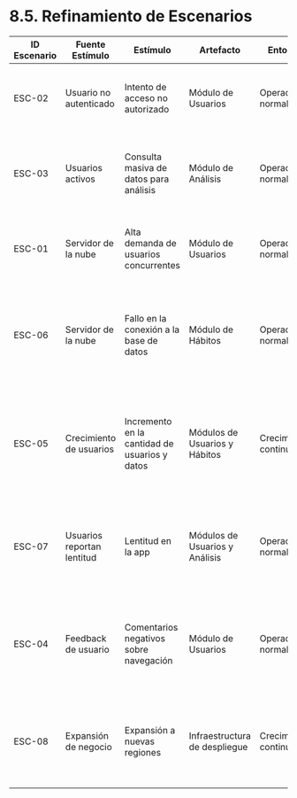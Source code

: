 # 8.5. Refinamiento de Escenarios

| ID Escenario | Fuente Estímulo        | Estímulo                               | Artefacto                  | Entorno           | Respuesta                                                             | Medida de Respuesta                                        | Comentario                                      |
|--------------|------------------------|----------------------------------------|----------------------------|-------------------|----------------------------------------------------------------------|------------------------------------------------------------|--------------------------------------------------|
| ESC-02       | Usuario no autenticado | Intento de acceso no autorizado        | Módulo de Usuarios         | Operación normal  | El sistema debe bloquear el acceso y registrar el intento.           | El 100% de los accesos no autorizados son bloqueados       | Protege los datos de usuarios de accesos no autorizados |
| ESC-03       | Usuarios activos       | Consulta masiva de datos para análisis | Módulo de Análisis         | Operación normal  | El sistema debe responder rápidamente y sin retraso.                 | El tiempo de respuesta para consultas no debe exceder los 3 segundos | Mantiene la eficiencia en el análisis de datos   |
| ESC-01       | Servidor de la nube    | Alta demanda de usuarios concurrentes  | Módulo de Usuarios         | Operación normal  | El sistema debe redirigir a un servidor de respaldo para evitar caída de servicio. | El sistema está disponible el 99.99% del tiempo al año     | Asegura alta disponibilidad para usuarios        |
| ESC-06       | Servidor de la nube    | Fallo en la conexión a la base de datos| Módulo de Hábitos          | Operación normal  | El sistema debe sincronizar automáticamente cuando se restablezca la conexión. | Los datos se sincronizan en menos de 3 minutos después de restablecer la conexión | Asegura la continuidad de servicio               |
| ESC-05       | Crecimiento de usuarios| Incremento en la cantidad de usuarios y datos | Módulos de Usuarios y Hábitos | Crecimiento continuo | El sistema debe soportar el aumento de datos sin reducir su rendimiento. | La aplicación debe manejar un aumento del 50% en usuarios sin afectar el tiempo de respuesta | Garantiza la escalabilidad del sistema           |
| ESC-07       | Usuarios reportan lentitud | Lentitud en la app                     | Módulos de Usuarios y Análisis | Operación normal  | El sistema debe optimizar tiempos de respuesta para operaciones básicas. | El tiempo de respuesta no supera los 3 segundos en operaciones comunes | Mejora la eficiencia de la app                    |
| ESC-04       | Feedback de usuario    | Comentarios negativos sobre navegación | Módulo de Usuarios         | Operación normal  | El sistema debe simplificar la interfaz en función del feedback de usuarios. | La satisfacción de usuario debe ser mayor al 90% en encuestas de usabilidad | Mejora la experiencia de usuario                 |
| ESC-08       | Expansión de negocio   | Expansión a nuevas regiones            | Infraestructura de despliegue | Crecimiento continuo | El sistema debe ser escalable para soportar nuevos despliegues geográficos sin afectar el rendimiento. | Puede gestionar hasta 10,000 usuarios simultáneos en regiones adicionales | Facilita la expansión geográfica                 |
